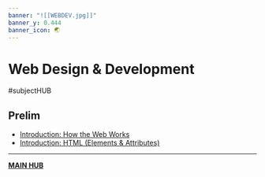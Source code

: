 ```yaml
---
banner: "![[WEBDEV.jpg]]"
banner_y: 0.444
banner_icon: 🌏
---
```

# Web Design & Development
#subjectHUB 

## Prelim
- [Introduction: How the Web Works](WEBDEVintro.md)
- [Introduction: HTML (Elements & Attributes)](HTML.md)

---
**[MAIN HUB](MAINBSIT.md)**